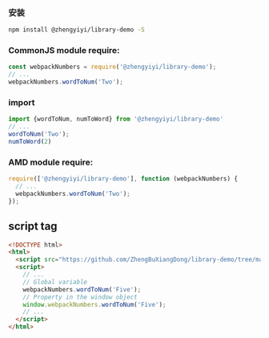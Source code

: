 ### 安装
```bash
npm install @zhengyiyi/library-demo -S
```

### CommonJS module require:
```js
const webpackNumbers = require('@zhengyiyi/library-demo');
// ...
webpackNumbers.wordToNum('Two');
```
### import
```js
import {wordToNum, numToWord} from '@zhengyiyi/library-demo'
// ...
wordToNum('Two');
numToWord(2)
```

### AMD module require:
```js
require(['@zhengyiyi/library-demo'], function (webpackNumbers) {
  // ...
  webpackNumbers.wordToNum('Two');
});
```


## script tag
```html
<!DOCTYPE html>
<html>
  <script src="https://github.com/ZhengBuXiangDong/library-demo/tree/master/dist/webpack-numbers.js"></script>
  <script>
    // ...
    // Global variable
    webpackNumbers.wordToNum('Five');
    // Property in the window object
    window.webpackNumbers.wordToNum('Five');
    // ...
  </script>
</html>
```